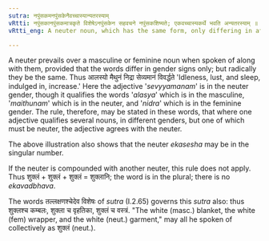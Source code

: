 ```yaml
---
sutra: नपुंसकमनपुंसकेनैवच्चास्यान्यतरस्याम्
vRtti: नपुंसकानपुंसकमात्रकृते विशेषेऽनपुंसकेन सहवचने नपुंसकशिष्यते; एकवच्चास्यकर्थे भवति अन्यतरस्याम् ॥
vRtti_eng: A neuter noun, which has the same form, only differing in affix, is optionally retained, and the other is dropped, and it is like a singular number.

---
```

A neuter prevails over a masculine or feminine noun when spoken of along with them, provided that the words differ in gender signs only; but radically they be the same. Thus आलस्यो मैथुनं निद्रा सेव्यमानं विवर्द्धते 'Idleness, lust, and sleep, indulged in, increase.' Here the adjective '_sevyyamanam_' is in the neuter gender, though it qualifies the words '_alasya_' which is in the masculine, '_maithunam_' which is in the neuter, and '_nidra_' which is in the feminine gender. The rule, therefore, may be stated in these words, that where one adjective qualifies several nouns, in different genders, but one of which must be neuter, the adjective agrees with the neuter.

The above illustration also shows that the neuter _ekasesha_ may be in the singular number.

If the neuter is compounded with another neuter, this rule does not apply. Thus शुक्लं + शुक्लं + शुक्लं = शुक्लानि; the word is in the plural; there is no _ekavadbhava_.

The words तल्लक्षणश्चेदेव विशेषः of _sutra_ (I.2.65) governs this _sutra_ also: thus शुक्लश्च कम्बलः, शुक्ला च वृहतिका, शुक्लं च वस्त्रं. "The white (masc.) blanket, the white (fem) wrapper, and the white (neut.) garment," may all he spoken of collectively as शुक्लं (neut.).